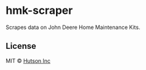 # hmk-scraper

Scrapes data on John Deere Home Maintenance Kits.

## License

MIT © [Hutson Inc](https://www.hutsoninc.com)